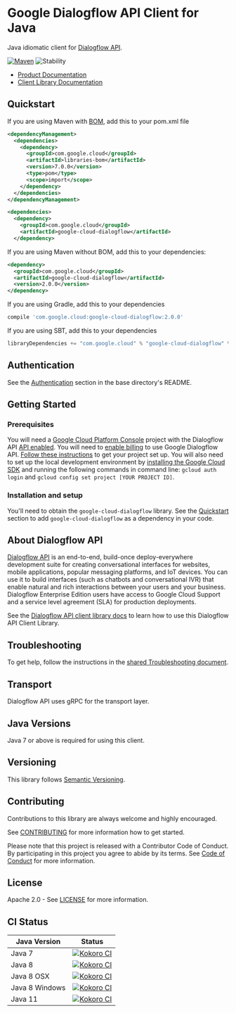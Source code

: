 # Google Dialogflow API Client for Java

Java idiomatic client for [Dialogflow API][product-docs].

[![Maven][maven-version-image]][maven-version-link]
![Stability][stability-image]

- [Product Documentation][product-docs]
- [Client Library Documentation][javadocs]

## Quickstart

If you are using Maven with [BOM][libraries-bom], add this to your pom.xml file
```xml
<dependencyManagement>
  <dependencies>
    <dependency>
      <groupId>com.google.cloud</groupId>
      <artifactId>libraries-bom</artifactId>
      <version>7.0.0</version>
      <type>pom</type>
      <scope>import</scope>
    </dependency>
  </dependencies>
</dependencyManagement>

<dependencies>
  <dependency>
    <groupId>com.google.cloud</groupId>
    <artifactId>google-cloud-dialogflow</artifactId>
  </dependency>

```

If you are using Maven without BOM, add this to your dependencies:

```xml
<dependency>
  <groupId>com.google.cloud</groupId>
  <artifactId>google-cloud-dialogflow</artifactId>
  <version>2.0.0</version>
</dependency>

```

[//]: # ({x-version-update-start:google-cloud-dialogflow:released})

If you are using Gradle, add this to your dependencies
```Groovy
compile 'com.google.cloud:google-cloud-dialogflow:2.0.0'
```
If you are using SBT, add this to your dependencies
```Scala
libraryDependencies += "com.google.cloud" % "google-cloud-dialogflow" % "2.0.0"
```
[//]: # ({x-version-update-end})

## Authentication

See the [Authentication][authentication] section in the base directory's README.

## Getting Started

### Prerequisites

You will need a [Google Cloud Platform Console][developer-console] project with the Dialogflow API [API enabled][enable-api].
You will need to [enable billing][enable-billing] to use Google Dialogflow API.
[Follow these instructions][create-project] to get your project set up. You will also need to set up the local development environment by
[installing the Google Cloud SDK][cloud-sdk] and running the following commands in command line:
`gcloud auth login` and `gcloud config set project [YOUR PROJECT ID]`.

### Installation and setup

You'll need to obtain the `google-cloud-dialogflow` library.  See the [Quickstart](#quickstart) section
to add `google-cloud-dialogflow` as a dependency in your code.

## About Dialogflow API


[Dialogflow API][product-docs] is an end-to-end, build-once deploy-everywhere development suite for creating conversational interfaces for websites, mobile applications, popular messaging platforms, and IoT devices. You can use it to build interfaces (such as chatbots and conversational IVR) that enable natural and rich interactions between your users and your business. Dialogflow Enterprise Edition users have access to Google Cloud Support and a service level agreement (SLA) for production deployments.

See the [Dialogflow API client library docs][javadocs] to learn how to
use this Dialogflow API Client Library.






## Troubleshooting

To get help, follow the instructions in the [shared Troubleshooting document][troubleshooting].

## Transport

Dialogflow API uses gRPC for the transport layer.

## Java Versions

Java 7 or above is required for using this client.

## Versioning


This library follows [Semantic Versioning](http://semver.org/).


## Contributing


Contributions to this library are always welcome and highly encouraged.

See [CONTRIBUTING][contributing] for more information how to get started.

Please note that this project is released with a Contributor Code of Conduct. By participating in
this project you agree to abide by its terms. See [Code of Conduct][code-of-conduct] for more
information.

## License

Apache 2.0 - See [LICENSE][license] for more information.

## CI Status

Java Version | Status
------------ | ------
Java 7 | [![Kokoro CI][kokoro-badge-image-1]][kokoro-badge-link-1]
Java 8 | [![Kokoro CI][kokoro-badge-image-2]][kokoro-badge-link-2]
Java 8 OSX | [![Kokoro CI][kokoro-badge-image-3]][kokoro-badge-link-3]
Java 8 Windows | [![Kokoro CI][kokoro-badge-image-4]][kokoro-badge-link-4]
Java 11 | [![Kokoro CI][kokoro-badge-image-5]][kokoro-badge-link-5]

[product-docs]: https://cloud.google.com/dialogflow-enterprise/
[javadocs]: https://googleapis.dev/java/google-cloud-dialogflow/latest/
[kokoro-badge-image-1]: http://storage.googleapis.com/cloud-devrel-public/java/badges/java-dialogflow/java7.svg
[kokoro-badge-link-1]: http://storage.googleapis.com/cloud-devrel-public/java/badges/java-dialogflow/java7.html
[kokoro-badge-image-2]: http://storage.googleapis.com/cloud-devrel-public/java/badges/java-dialogflow/java8.svg
[kokoro-badge-link-2]: http://storage.googleapis.com/cloud-devrel-public/java/badges/java-dialogflow/java8.html
[kokoro-badge-image-3]: http://storage.googleapis.com/cloud-devrel-public/java/badges/java-dialogflow/java8-osx.svg
[kokoro-badge-link-3]: http://storage.googleapis.com/cloud-devrel-public/java/badges/java-dialogflow/java8-osx.html
[kokoro-badge-image-4]: http://storage.googleapis.com/cloud-devrel-public/java/badges/java-dialogflow/java8-win.svg
[kokoro-badge-link-4]: http://storage.googleapis.com/cloud-devrel-public/java/badges/java-dialogflow/java8-win.html
[kokoro-badge-image-5]: http://storage.googleapis.com/cloud-devrel-public/java/badges/java-dialogflow/java11.svg
[kokoro-badge-link-5]: http://storage.googleapis.com/cloud-devrel-public/java/badges/java-dialogflow/java11.html
[stability-image]: https://img.shields.io/badge/stability-ga-green
[maven-version-image]: https://img.shields.io/maven-central/v/com.google.cloud/google-cloud-dialogflow.svg
[maven-version-link]: https://search.maven.org/search?q=g:com.google.cloud%20AND%20a:google-cloud-dialogflow&core=gav
[authentication]: https://github.com/googleapis/google-cloud-java#authentication
[developer-console]: https://console.developers.google.com/
[create-project]: https://cloud.google.com/resource-manager/docs/creating-managing-projects
[cloud-sdk]: https://cloud.google.com/sdk/
[troubleshooting]: https://github.com/googleapis/google-cloud-common/blob/master/troubleshooting/readme.md#troubleshooting
[contributing]: https://github.com/googleapis/java-dialogflow/blob/master/CONTRIBUTING.md
[code-of-conduct]: https://github.com/googleapis/java-dialogflow/blob/master/CODE_OF_CONDUCT.md#contributor-code-of-conduct
[license]: https://github.com/googleapis/java-dialogflow/blob/master/LICENSE
[enable-billing]: https://cloud.google.com/apis/docs/getting-started#enabling_billing
[enable-api]: https://console.cloud.google.com/flows/enableapi?apiid=dialogflow.googleapis.com
[libraries-bom]: https://github.com/GoogleCloudPlatform/cloud-opensource-java/wiki/The-Google-Cloud-Platform-Libraries-BOM
[shell_img]: https://gstatic.com/cloudssh/images/open-btn.png
